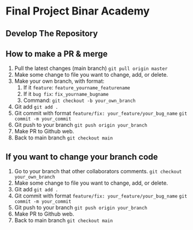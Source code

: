 # Final Project Binar Academy

## Develop The Repository

## How to make a PR & merge

1. Pull the latest changes (main branch)
   `git pull origin master`
2. Make some change to file you want to change, add, or delete.
3. Make your own branch, with format:
   1. If it `feature`: `feature_yourname_featurename`
   2. If it `bug fix`: `fix_yourname_bugname`
   3. Command: `git checkout -b your_own_branch`
4. Git add
   `git add .`
5. Git commit with format `feature/fix: your_feature/your_bug_name`
   `git commit -m your_commit`
6. Git push to your branch
   `git push origin your_branch`
7. Make PR to Github web.
8. Back to main branch
   `git checkout main`

## If you want to change your branch code

1. Go to your branch that other collaborators comments.
   `git checkout your_own_branch`
2. Make some change to file you want to change, add, or delete.
3. Git add
   `git add .`
4. Git commit with format `feature/fix: your_feature/your_bug_name`
   `git commit -m your_commit`
5. Git push to your branch
   `git push origin your_branch`
6. Make PR to Github web.
7. Back to main branch
   `git checkout main`
